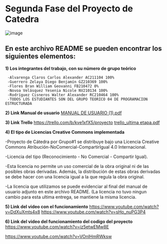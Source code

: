# Segunda Fase del Proyecto de Catedra

![image](https://user-images.githubusercontent.com/79995182/115089981-d773aa80-9ed0-11eb-9057-cbb1d840ff46.png)

 ## En este archivo README se pueden encontrar los siguientes elementos:
 
**1) Los integrantes del trabajo, con su número de grupo teórico**

     -Alvarenga Claros Carlos Alexander AC211104 100%
     -Guerrero Zelaya Diego Benjamín GZ210369 100%
     -Flores Bran William Geovanni FB210472 0%
     -Novoa Velásquez Yesenia Nicole NV210134 100%
     -Rodríguez Cisneros Walter Alexander RC210464 100%
     -TODOS LOS ESTUDIANTES SON DEL GRUPO TEORICO 04 DE PROGRAMACION ESTRUCTURADA


**2) Link Manual de usuario**
    [MANUAL DE USUARIO (1).pdf](https://github.com/Carlos-Alvarenga721/Proyecto_Catedra/files/6462510/MANUAL.DE.USUARIO.1.pdf)



**3) Link Trello**
    https://trello.com/b/kve1xfX5/proyecto
    [trello_ultima etapa.pdf](https://github.com/Carlos-Alvarenga721/Proyecto_Catedra/files/6462535/trello_ultima.etapa.pdf)

   

  

**4) El tipo de Licencias Creative Commons implementada**

   -Proyecto de Cátedra por Grupo#1 se distribuye bajo una Licencia Creative Commons Atribución-NoComercial-CompartirIgual 4.0 Internacional.
   
   -Licencia del tipo (Reconocimiento - No Comercial - Compartir Igual).
   
   -Esta licencia no permite un uso comercial de la obra original ni de las posibles obras derivadas. Además, la distribución de estas obras derivadas se debe hacer con una         licencia igual a la que regula la obra original.
   
   -La licencia que utilizamos se puede evidenciar al final del manual de usuario adjunto en este archivo README. (La licencia no tuvo ningun cambio para esta ultima entrega, se mantiene la misma licencia.
 

**5) Link del video con el funcionamiento**
     https://www.youtube.com/watch?v=DdXuXmts4x8
     https://www.youtube.com/watch?v=sHo_nuPG3P4
     
**6) Link del video del funcionamiento del codigo del proyecto**
https://www.youtube.com/watch?v=iz5etwEMw8E

https://www.youtube.com/watch?v=VOnlHmRWksw


     
 
